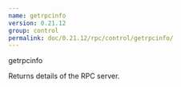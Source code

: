 ```yaml
---
name: getrpcinfo
version: 0.21.12
group: control
permalink: doc/0.21.12/rpc/control/getrpcinfo/
---
```


getrpcinfo

Returns details of the RPC server.


